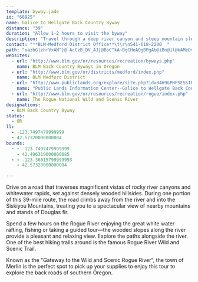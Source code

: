```yaml
---
template: byway.jade
id: "68925"
name: Galice to Hellgate Back Country Byway
distance: "39"
duration: "Allow 1-2 hours to visit the byway"
description: "Travel through a deep river canyon and steep mountain slopes. Enjoy a day of white water rafting, fishing or a guided tour along the Rogue River when you visit the Galice to Hellgate National Back Country Byway. "
contact: "**BLM-Medford District Office**\t\r\n541-618-2200  "
path: "oazbG|zhrVxAM^}@`AcCzB_DV_AJ}@BoC^kA~BgCHeAOgBPgAb@iBn@]l@kAMeDvAmET{CEkBiA_E?gAn@eAXSdA_@bAaBlAq@PsARSlC}AdBCv@TdAJh@?Z]b@oBE_BUmAy@sCNaCTk@b@Kt@p@x@FlASrAmAp@y@~@FpBf@x@Uj@eANsAr@qBdAuAfBi@d@_@f@cAZmBNsDxAsFEkB]yAoBsCHs@x@m@bAIbBItDL^_A\\yD?gCHkC~@mBxAaAbAyANeANuGd@eD[kCOyBTaDSaAkByCgA{Bc@}Ak@gEs@aDcByBe@_Do@y@oBgBQe@Hs@bAsDImAiBeC_DgCg@eAKsA?wABa@^aAnBqAbAa@d@qAR}AbAgAN[Je@D_CHYfCyDz@u@b@EZFpGjD\\@`A_@X?\\PPZb@jDLR~@p@vDzAjBvB\\@ZE\\Yj@{A\\kDd@kBEoCnAgENMRCjAdAfApATHTGVYDeAc@kDE}DcAkDoAeBiA[y@k@Iq@?{@KyB]sADaEb@cBBaDJeAb@{@^QlBRdA\\X`@r@|En@bBp@|@x@f@jBl@dApAhAzC|ApCbCXz@S\\e@?y@Sk@]M{BDs@s@[w@m@iHeAiDGc@O_Fa@_CSgDeAmEwAkB_BuA}A?QKc@_B}@s@yAe@_@YiAyBs@[uA`@s@r@eAlD]V[?SQOm@RgEnAgCBwAqCgI[yAi@aAy@k@sAq@gCm@}EaDkA_BYKsAASIKSIUEw@HgCOs@Se@]SkA]y@m@c@s@[}@Iy@Bu@d@yAh@s@Jc@?[Qk@cBy@]g@EkAByAhCw@tDG\\QZc@\\sBXyDDsAOwB?y@r@aGnAoINc@|@a@Ze@fCoGj@cG^uA|@sBj@_DLiDd@kDH{Cx@_D@yCGe@_@gAmDsFm@sBo@{DeA_CFcAvBuA^m@He@?yEYyCIeBRaBTm@`DsCTk@JyAa@eDDoA_@_Og@u@_@K{ByAc@_@Os@?m@Ps@PW~Ay@^m@Rs@TyDE_B}@yEEg@Hk@zBuHfByBxAgFBqAYmA?s@XkAp@eBXc@r@o@vCGZYXg@HsAOkGJ{BRcAd@uAnAmB^}@p@oDTkCDuCCy@Go@cAgCOeATyATi@hAs@f@k@pAmD^k@`@MzAd@hAI\\gCYsA}@mBoDmBcBi@cEi@s@@cAK[i@D}BKmB}@kBoBuBm@MoBEOCWUWw@q@sCo@_AQaBYy@mDgD_@i@Mi@[_F]s@U]cBu@cEkD_BgD}CaJo@aAyA_Ec@q@sAuA_A}Ay@u@yAyCcBsHi@w@wDcCiByCe@aCUoBy@}OgAoHGsBJmBJq@`@y@xAe@xB_@xBzCrG~EvBjAdBJzHy@nAe@b@e@lDmE|AkCt@{B^_B^uDBcAO}NImBc@qC{@iD}@yBOkCe@mBgFuPwDoOsDcJsA}E_BcH}@gFQcBGyBNuB`EiRh@wA|AgDjBsCvA_Bz@s@vAa@vEGrHcAlEmAfCmArBq@p@A`DXt@Ir@YxGiGjDeCrKwJv@yATeBc@gGBqDKuB}@qCcDiEs@mAYq@U{B_@sID}ARmAzAiFHkAAaC_@cBiBcEgDgFU]sA{@iAsAiA_F_@sBC_ANsAl@kC~BgEhAuCb@eCD_AD{CAuMIyF_@sC}BsK?u@HkBxAaGbCmLrAiJnBoRtAwPr@yFHsBlBaHhBsLnA_Fx@yBfHoMxDiE~IyGhAaBZiARiA?y@IwCu@{IIsCEsBJiEZkEzByLjAwD~@yBpAyBzAqBvBmB|DyBbBk@fJoBlBy@~DmDpGaHpKeRjGkNhEgH|IoVfEaMrMw[ZaAh@_DJ{ABeB[yHQmBEoEXsI?yAEmBu@gMCoDdAuNRsA^qAx@wA|DiDbBcAz@Ov@ChC\\lBD~@QhAg@lCyB~BsC~AsDv@_C`AuIPyCg@_\\QiUSsGMaBUcBeAiNy@aIMaGVgExHsl@r@yFRoCDeBCeCQmDiCeWG_BBeA^eC`IkUn@eAr@s@~BsAn@m@fBmCnC_Gf@yAbCcP|Jmf@~AsGbAyC|E}LlByDtAcBdJ}HrAkBd@y@hBoEjFoOvXmn@xAsEZyBX_DbAyWPaD\\yCvE}]ZsFByh@"
websites: 
  - url: "http://www.blm.gov/or/resources/recreation/byways.php"
    name: BLM Back Country Byways in Oregon
  - url: "http://www.blm.gov/or/districts/medford/index.php"
    name: BLM Medford District
  - url: "http://www.publiclands.org/explore/site.php?id=3469&PHPSESSID=23cfeb7c9"
    name: "Public Lands Information Center--Galice to Hellgate Back Country"
  - url: "http://www.blm.gov/or/resources/recreation/rogue/index.php"
    name: The Rogue National Wild and Scenic River
designations: 
  - BLM Back Country Byway
states: 
  - OR
ll: 
  - -123.7497479999999
  - 42.57320000000004
bounds: 
  - - -123.7497479999999
    - 42.496319000000085
  - - -123.36615799999993
    - 42.57320000000004

---
```


<p>Drive on a road that traverses magnificent vistas of rocky river canyons and whitewater rapids, set against densely wooded hillsides. During one portion of this 39-mile route, the road climbs away from the river and into the Siskiyou Mountains, treating you to a spectacular view of nearby mountains and stands of Douglas fir.</p>

<p>Spend a few hours on the Rogue River enjoying the great white water rafting, fishing or taking a guided tour—the wooded slopes along the river provide a pleasant and relaxing view. Explore the paths alongside the river. One of the best hiking trails around is the famous Rogue River Wild and Scenic Trail.</p>

<p>Known as the "Gateway to the Wild and Scenic Rogue River", the town of Merlin is the perfect spot to pick up your supplies to enjoy this tour to explore the back roads of southern Oregon.</p>
